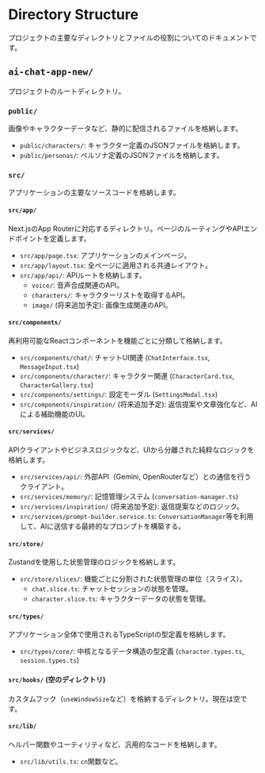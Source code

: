 # Directory Structure

プロジェクトの主要なディレクトリとファイルの役割についてのドキュメントです。

## `ai-chat-app-new/`

プロジェクトのルートディレクトリ。

### `public/`

画像やキャラクターデータなど、静的に配信されるファイルを格納します。

*   `public/characters/`: キャラクター定義のJSONファイルを格納します。
*   `public/personas/`: ペルソナ定義のJSONファイルを格納します。

### `src/`

アプリケーションの主要なソースコードを格納します。

#### `src/app/`

Next.jsのApp Routerに対応するディレクトリ。ページのルーティングやAPIエンドポイントを定義します。

*   `src/app/page.tsx`: アプリケーションのメインページ。
*   `src/app/layout.tsx`: 全ページに適用される共通レイアウト。
*   `src/app/api/`: APIルートを格納します。
    *   `voice/`: 音声合成関連のAPI。
    *   `characters/`: キャラクターリストを取得するAPI。
    *   `image/` (将来追加予定): 画像生成関連のAPI。

#### `src/components/`

再利用可能なReactコンポーネントを機能ごとに分類して格納します。

*   `src/components/chat/`: チャットUI関連 (`ChatInterface.tsx`, `MessageInput.tsx`)
*   `src/components/character/`: キャラクター関連 (`CharacterCard.tsx`, `CharacterGallery.tsx`)
*   `src/components/settings/`: 設定モーダル (`SettingsModal.tsx`)
*   `src/components/inspiration/` (将来追加予定): 返信提案や文章強化など、AIによる補助機能のUI。

#### `src/services/`

APIクライアントやビジネスロジックなど、UIから分離された純粋なロジックを格納します。

*   `src/services/api/`: 外部API（Gemini, OpenRouterなど）との通信を行うクライアント。
*   `src/services/memory/`: 記憶管理システム (`conversation-manager.ts`)
*   `src/services/inspiration/` (将来追加予定): 返信提案などのロジック。
*   `src/services/prompt-builder.service.ts`: `ConversationManager`等を利用して、AIに送信する最終的なプロンプトを構築する。

#### `src/store/`

Zustandを使用した状態管理のロジックを格納します。

*   `src/store/slices/`: 機能ごとに分割された状態管理の単位（スライス）。
    *   `chat.slice.ts`: チャットセッションの状態を管理。
    *   `character.slice.ts`: キャラクターデータの状態を管理。

#### `src/types/`

アプリケーション全体で使用されるTypeScriptの型定義を格納します。

*   `src/types/core/`: 中核となるデータ構造の型定義 (`character.types.ts`, `session.types.ts`)

#### `src/hooks/` (空のディレクトリ)

カスタムフック（`useWindowSize`など）を格納するディレクトリ。現在は空です。

#### `src/lib/`

ヘルパー関数やユーティリティなど、汎用的なコードを格納します。

*   `src/lib/utils.ts`: `cn`関数など。
